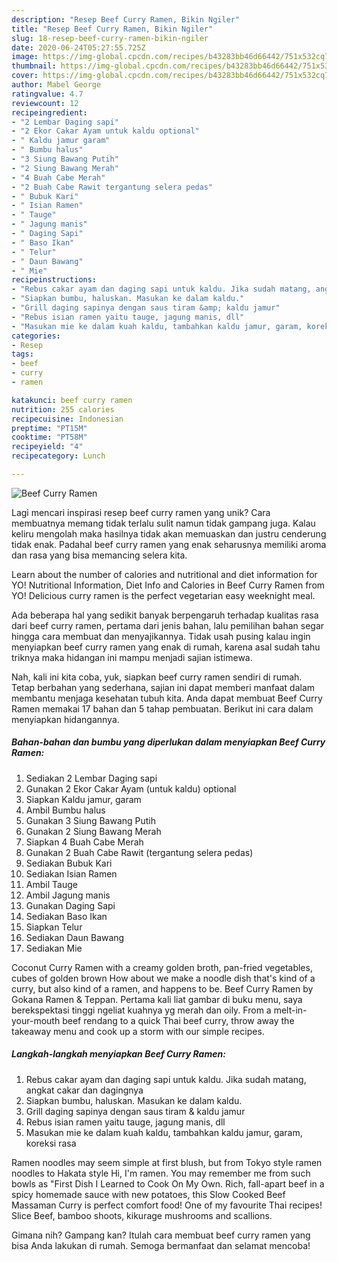 ```yaml
---
description: "Resep Beef Curry Ramen, Bikin Ngiler"
title: "Resep Beef Curry Ramen, Bikin Ngiler"
slug: 18-resep-beef-curry-ramen-bikin-ngiler
date: 2020-06-24T05:27:55.725Z
image: https://img-global.cpcdn.com/recipes/b43283bb46d66442/751x532cq70/beef-curry-ramen-foto-resep-utama.jpg
thumbnail: https://img-global.cpcdn.com/recipes/b43283bb46d66442/751x532cq70/beef-curry-ramen-foto-resep-utama.jpg
cover: https://img-global.cpcdn.com/recipes/b43283bb46d66442/751x532cq70/beef-curry-ramen-foto-resep-utama.jpg
author: Mabel George
ratingvalue: 4.7
reviewcount: 12
recipeingredient:
- "2 Lembar Daging sapi"
- "2 Ekor Cakar Ayam untuk kaldu optional"
- " Kaldu jamur garam"
- " Bumbu halus"
- "3 Siung Bawang Putih"
- "2 Siung Bawang Merah"
- "4 Buah Cabe Merah"
- "2 Buah Cabe Rawit tergantung selera pedas"
- " Bubuk Kari"
- " Isian Ramen"
- " Tauge"
- " Jagung manis"
- " Daging Sapi"
- " Baso Ikan"
- " Telur"
- " Daun Bawang"
- " Mie"
recipeinstructions:
- "Rebus cakar ayam dan daging sapi untuk kaldu. Jika sudah matang, angkat cakar dan dagingnya"
- "Siapkan bumbu, haluskan. Masukan ke dalam kaldu."
- "Grill daging sapinya dengan saus tiram &amp; kaldu jamur"
- "Rebus isian ramen yaitu tauge, jagung manis, dll"
- "Masukan mie ke dalam kuah kaldu, tambahkan kaldu jamur, garam, koreksi rasa"
categories:
- Resep
tags:
- beef
- curry
- ramen

katakunci: beef curry ramen 
nutrition: 255 calories
recipecuisine: Indonesian
preptime: "PT15M"
cooktime: "PT58M"
recipeyield: "4"
recipecategory: Lunch

---
```



![Beef Curry Ramen](https://img-global.cpcdn.com/recipes/b43283bb46d66442/751x532cq70/beef-curry-ramen-foto-resep-utama.jpg)

Lagi mencari inspirasi resep beef curry ramen yang unik? Cara membuatnya memang tidak terlalu sulit namun tidak gampang juga. Kalau keliru mengolah maka hasilnya tidak akan memuaskan dan justru cenderung tidak enak. Padahal beef curry ramen yang enak seharusnya memiliki aroma dan rasa yang bisa memancing selera kita.

Learn about the number of calories and nutritional and diet information for YO! Nutritional Information, Diet Info and Calories in Beef Curry Ramen from YO! Delicious curry ramen is the perfect vegetarian easy weeknight meal.

Ada beberapa hal yang sedikit banyak berpengaruh terhadap kualitas rasa dari beef curry ramen, pertama dari jenis bahan, lalu pemilihan bahan segar hingga cara membuat dan menyajikannya. Tidak usah pusing kalau ingin menyiapkan beef curry ramen yang enak di rumah, karena asal sudah tahu triknya maka hidangan ini mampu menjadi sajian istimewa.


Nah, kali ini kita coba, yuk, siapkan beef curry ramen sendiri di rumah. Tetap berbahan yang sederhana, sajian ini dapat memberi manfaat dalam membantu menjaga kesehatan tubuh kita. Anda dapat membuat Beef Curry Ramen memakai 17 bahan dan 5 tahap pembuatan. Berikut ini cara dalam menyiapkan hidangannya.

<!--inarticleads1-->

##### Bahan-bahan dan bumbu yang diperlukan dalam menyiapkan Beef Curry Ramen:

1. Sediakan 2 Lembar Daging sapi
1. Gunakan 2 Ekor Cakar Ayam (untuk kaldu) optional
1. Siapkan  Kaldu jamur, garam
1. Ambil  Bumbu halus
1. Gunakan 3 Siung Bawang Putih
1. Gunakan 2 Siung Bawang Merah
1. Siapkan 4 Buah Cabe Merah
1. Gunakan 2 Buah Cabe Rawit (tergantung selera pedas)
1. Sediakan  Bubuk Kari
1. Sediakan  Isian Ramen
1. Ambil  Tauge
1. Ambil  Jagung manis
1. Gunakan  Daging Sapi
1. Sediakan  Baso Ikan
1. Siapkan  Telur
1. Sediakan  Daun Bawang
1. Sediakan  Mie


Coconut Curry Ramen with a creamy golden broth, pan-fried vegetables, cubes of golden brown How about we make a noodle dish that&#39;s kind of a curry, but also kind of a ramen, and happens to be. Beef Curry Ramen by Gokana Ramen &amp; Teppan. Pertama kali liat gambar di buku menu, saya berekspektasi tinggi ngeliat kuahnya yg merah dan oily. From a melt-in-your-mouth beef rendang to a quick Thai beef curry, throw away the takeaway menu and cook up a storm with our simple recipes. 

<!--inarticleads2-->

##### Langkah-langkah menyiapkan Beef Curry Ramen:

1. Rebus cakar ayam dan daging sapi untuk kaldu. Jika sudah matang, angkat cakar dan dagingnya
1. Siapkan bumbu, haluskan. Masukan ke dalam kaldu.
1. Grill daging sapinya dengan saus tiram &amp; kaldu jamur
1. Rebus isian ramen yaitu tauge, jagung manis, dll
1. Masukan mie ke dalam kuah kaldu, tambahkan kaldu jamur, garam, koreksi rasa


Ramen noodles may seem simple at first blush, but from Tokyo style ramen noodles to Hakata style Hi, I&#39;m ramen. You may remember me from such bowls as &#34;First Dish I Learned to Cook On My Own. Rich, fall-apart beef in a spicy homemade sauce with new potatoes, this Slow Cooked Beef Massaman Curry is perfect comfort food! One of my favourite Thai recipes! Slice Beef, bamboo shoots, kikurage mushrooms and scallions. 

Gimana nih? Gampang kan? Itulah cara membuat beef curry ramen yang bisa Anda lakukan di rumah. Semoga bermanfaat dan selamat mencoba!
